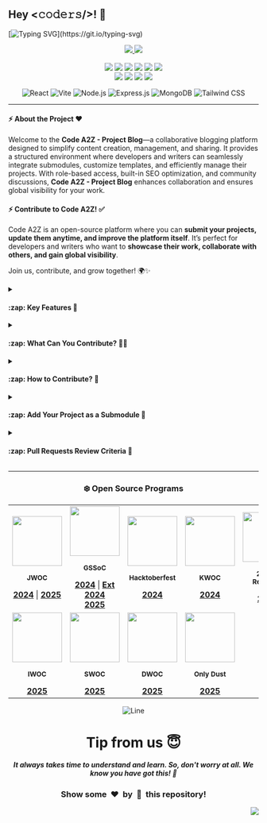 <a name="top"></a>

## Hey <𝚌𝚘𝚍𝚎𝚛𝚜/>! 👋

[![Typing SVG](https://readme-typing-svg.demolab.com?font=Monoton&size=85&pause=12&speed=12&color=00FF00&center=true&vCenter=true&width=2000&height=200&lines=Hello+World!;Welcome+to+the+Blog+Script+project;Your+Next+Big+Commit+Starts+Here!;Let's+Code+Something+Awesome!;Collaborate.+Build.+Inspire!;Write+Code,+Build+Dreams!;Code.+Commit.+Conquer!;Build,+Learn,+and+Contribute!)](https://git.io/typing-svg)

<div align="center">
  <p>
    <a href="https://www.buymeacoffee.com/avdheshvarshney">
      <img src="https://img.shields.io/badge/Buy%20Me%20a%20Coffee-ffdd00?style=for-the-badge&logo=buy-me-a-coffee&logoColor=black" />
    </a>
    <a href="https://discord.gg/tSqtvHUJzE">
      <img src="https://img.shields.io/badge/Discord-%235865F2.svg?style=for-the-badge&logo=discord&logoColor=white" />
    </a><br /><br />
    <img src="https://img.shields.io/github/repo-size/Code-A2Z/code-a2z" />
    <img src="https://img.shields.io/github/languages/count/Code-A2Z/code-a2z" />
    <img src="https://img.shields.io/github/stars/Code-A2Z/code-a2z" />
    <img src="https://img.shields.io/github/forks/Code-A2Z/code-a2z" />
    <img src="https://img.shields.io/github/last-commit/Code-A2Z/code-a2z" />
    <img src="https://img.shields.io/github/license/Code-A2Z/code-a2z" />
    <br />
    <img src="https://img.shields.io/github/issues-raw/Code-A2Z/code-a2z" />
    <img src="https://img.shields.io/github/issues-closed-raw/Code-A2Z/code-a2z" />
    <img src="https://img.shields.io/github/issues-pr-raw/Code-A2Z/code-a2z" />
    <img src="https://img.shields.io/github/issues-pr-closed-raw/Code-A2Z/code-a2z" />
  </p>

![React](https://img.shields.io/badge/React-20232A?style=for-the-badge&logo=react&logoColor=61DAFB)
![Vite](https://img.shields.io/badge/Vite-646CFF?style=for-the-badge&logo=vite&logoColor=white)
![Node.js](https://img.shields.io/badge/Node.js-43853D?style=for-the-badge&logo=node.js&logoColor=white)
![Express.js](https://img.shields.io/badge/Express.js-000000?style=for-the-badge&logo=express&logoColor=white)
![MongoDB](https://img.shields.io/badge/MongoDB-4EA94B?style=for-the-badge&logo=mongodb&logoColor=white)
![Tailwind CSS](https://img.shields.io/badge/Tailwind_CSS-38B2AC?style=for-the-badge&logo=tailwind-css&logoColor=white)

</div>

---

#### :zap: About the Project ❤️

Welcome to the **Code A2Z - Project Blog**—a collaborative blogging platform designed to simplify content creation, management, and sharing. 
It provides a structured environment where developers and writers can seamlessly integrate submodules, customize templates, and efficiently manage their projects. 
With role-based access, built-in SEO optimization, and community discussions, **Code A2Z - Project Blog** enhances collaboration and ensures global visibility for your work.

#### :zap: Contribute to Code A2Z! ✅

Code A2Z is an open-source platform where you can **submit your projects, update them anytime, and improve the platform itself**. 
It’s perfect for developers and writers who want to **showcase their work, collaborate with others, and gain global visibility**.  

Join us, contribute, and grow together! 🌍✨

<details>
<summary><h4>:zap: Key Features 🏢</h4></summary>

| **Feature**                     | **Description**  |
|----------------------------------|----------------|
| **Markdown Support**             | Easily write and format blog content using Markdown, making it clean and well-structured. Markdown helps in organizing text, adding headings, lists, links, and images without complex coding. |
| **Submodule Integration**        | Allows you to add external repositories as submodules, making it easier to manage and link different projects inside your blog. This helps in organizing code and keeping everything in one place. |
| **Customizable Templates**       | Choose from ready-made templates to design your blog the way you like. These templates help in quickly setting up a beautiful and professional-looking blog. |
| **Project Contribution Workflow** | Submit your project to this repository and update it anytime. You can also contribute more by improving your project and raising pull requests (PRs) to update Code A2Z itself. This helps in growing your project while also making Code A2Z - Project Blog better. |
| **Global Visibility**            | Your blog and projects will be visible to a larger audience worldwide. This increases your chances of getting noticed, getting feedback, and collaborating with others. |
| **Community Discussions**        | Connect with other contributors, discuss ideas, ask questions, and share knowledge. This makes learning and improving projects easier through teamwork. |
| **Full Ownership**               | You have complete control over your projects and contributions. No one else can change your work without your permission. |
| **SEO Optimization**             | Code A2Z - Project Blog ensures your content is easily found on search engines like Google. This helps in reaching more people and increasing engagement. |
| **Role-Based Dashboard**         | Different users have different levels of access. Admins can manage everything, collaborators can work on assigned projects, contributors can submit their work, and regular users can read and interact with blogs. |

</details>

<details>
<summary><h4>:zap: What Can You Contribute? 👩‍💻</h4></summary>

> Choose a contribution area that suits your skills 

| **Contribution Area**             |
| --------------------------------- |
| **Add New Projects**              |
| **Improve Existing Projects**     |
| **Documentation Updates**         |
| **Bug Fixes**                     |
| **Responsive Design**             |
| **Code Readability**              |
| **Optimization**                  |

</details>

<details>
<summary><h4>:zap: How to Contribute? 🤔</h4></summary>

1. Star the repository on GitHub to show your support.
2. Browse the [**Issues**](https://github.com/Code-A2Z/code-a2z/issues) to find tasks that need attention.
3. Fork the repository to your own GitHub account to start working on your changes.
4. Create a new branch for the issue you're working on.
5. Make your changes, ensuring they align with the project's structure and standards.
6. Add screenshots or screen captures of your changes to showcase their effects in the pull request.
7. Submit a [**Pull Request**](https://github.com/Code-A2Z/code-a2z/pulls), and it will be reviewed.
8. Make sure to read and follow the [**Contributing Guidelines**](https://github.com/Code-A2Z/code-a2z/blob/main/CONTRIBUTING.md) and [**Code of Conduct**](https://github.com/Code-A2Z/code-a2z/blob/main/CODE_OF_CONDUCT.md).

</details>

<details>
<summary><h4>:zap: Add Your Project as a Submodule 🚀</h4></summary>

> We want your work to be readable by others; therefore, we encourage you to note the following:

<p align="center">
  <img src="https://raw.githubusercontent.com/Code-A2Z/assets/main/blog-script-submodule-addition.gif" alt="https://github.com/Code-A2Z/assets/blob/main/blog-script-submodule-addition.gif" width="700" />
</p>

1. Project/Repository names should be in `kebab-case` letters (e.g., `to-do-list`, `joke-telling-application`).

    > Ensure your repository contains the following files:

    1. *README.md* → Briefly explain the project, its features, and use cases.
    2. *SETUP.md* → Step-by-step guide to setting up the project locally.
    3. *LICENSE* → Define the licensing terms for project usage.
    4. *SCREENSHOT* → Add an image showcasing the project’s UI, if available.
    5. *WORKING PROTOTYPE* → (Optional) Provide a live demo link or preview GIF/video.
    6. *DEPLOYED URL* → Attach a deployed URL in your project repository.

2. Run the following command to add your project as a submodule:

    > Run this command from the root directory `/workspaces/<this-project-name>`

```bash
git submodule add --depth 1 <your_project_repo_url> projects/<category>/<project_name>
```

> Example for a web development project:
> ```bash
> git submodule add --depth 1 https://github.com/your-username/my-web-project.git projects/web-development/my-web-project
> ```

3. Create a new branch.

```bash
git checkout -b <add/project_name>
```

4. Stage the changes
```bash
git add .
```

5. Commit and Push changes

    > Commit message should be clear. Never write un-necessary things in the commit messages.

```bash
git commit -m "Add <project_name> as a submodule under <category>"
git push -u origin <add/project_name>
```

6. Create a Pull Request
    1. Go to your forked repository on GitHub.
    2. Click on Compare & pull request.
    3. Provide a clear description of your project.
    4. Submit the PR for review.

</details>

<details>
<summary><h4>:zap: Pull Requests Review Criteria 🧲</h4></summary>

1. Fill out the ***PR template*** properly when submitting a pull request.
2. Do not commit directly to the `main` branch, otherwise your PR will be instantly rejected.
3. Don't create more than 3-4 commits unless permitted by Admin and Mentors in your PR.
4. Add comments to your code wherever necessary for clarity.
5. 🚀 **Before submitting a PR, you must publish a blog about your project on our website. PRs without a blog will not be accepted.**

</details>

---

<div align="center">

### ❄️ Open Source Programs

<table>
  <tr align="center">
    <td align="center">
      <div>
        <img src="https://github.com/user-attachments/assets/788a8d65-9955-4520-a4f0-439a8add3d61" height="100px" />
        <p><sub><b>JWOC</b></sub></p>
        <a href="https://www.jwoc.tech/"><b>2024</b></a> |
        <a href="https://www.jwoc.in/"><b>2025</b></a>
      </div>
    </td>
    <td align="center">
      <div>
        <img src="https://github.com/user-attachments/assets/c464f695-d0b9-4fc1-9c7c-add9e19d9167" height=100px />
        <p><sub><b>GSSoC</b></sub></p>
        <a href="https://gssoc.girlscript.tech/"><b>2024</b></a> |
        <a href="https://gssoc.girlscript.tech/"><b>Ext 2024</b></a></br>
        <a href="https://gssoc.girlscript.tech/"><b>2025</b></a>
      </div>
    </td>
    <td align="center">
      <div>
        <img src="https://github.com/user-attachments/assets/ff164f5c-d294-4af0-a77b-c19e78685c47" height=100px />
        <p><sub><b>Hacktoberfest</b></sub></p>
        <a href="https://hacktoberfest.com/"><b>2024</b></a>
      </div>
    </td>
    <td align="center">
      <div>
        <img src="https://github.com/user-attachments/assets/4d9fea63-34df-48ac-a33a-f5a8c333b191" height=100px />
        <p><sub><b>KWOC</b></sub></p>
        <a href="https://kwoc.kossiitkgp.org/"><b>2024</b></a>
      </div>
    </td>
    <td align="center">
      <div>
        <img src="https://github.com/user-attachments/assets/eea72bf3-eee1-481a-9f9e-2f9d9a4eb2e4" height=100px />
        <p><sub><b>24 Pull Requests</b></sub></p>
        <a href="https://24pullrequests.com/"><b>2024</b></a>
      </div>
    </td>
  </tr>
  <tr>
    <td align="center">
      <div>
        <img src="https://github.com/user-attachments/assets/b2399ecc-a3d7-4ad5-acbb-87fb46477cae" height=100px />
        <p><sub><b>IWOC</b></sub></p>
        <a href="https://iwoc3.live/"><b>2025</b></a>
      </div>
    </td>
    <td align="center">
      <div>
        <img src="https://github.com/user-attachments/assets/f2832e3c-f8a4-4b99-b4a1-934a9ee88c5a" height=100px />
        <p><sub><b>SWOC</b></sub></p>
        <a href="https://www.socialwinterofcode.com/"><b>2025</b></a>
      </div>
    </td>
    <td align="center">
      <div>
        <img src="https://github.com/user-attachments/assets/728db452-1ce6-42d7-9dd4-4d4ba8dad90c" height=100px />
        <p><sub><b>DWOC</b></sub></p>
        <a href="https://dwoc.io/"><b>2025</b></a>
      </div>
    </td>
    <td align="center">
      <div>
        <img src="https://github.com/user-attachments/assets/e1c5f7db-0838-483b-9bd0-1d000ec2ce84" height=100px />
        <p><sub><b>Only Dust</b></sub></p>
        <a href="https://www.onlydust.com/"><b>2025</b></a>
      </div>
    </td>
  </tr>
</table>

![Line](https://user-images.githubusercontent.com/85225156/171937799-8fc9e255-9889-4642-9c92-6df85fb86e82.gif)

# Tip from us 😇 
##### It always takes time to understand and learn. So, don't worry at all. We know <b>you have got this</b>! 💪 
### Show some &nbsp;❤️&nbsp; by &nbsp;🌟&nbsp; this repository! 

</div>

<a href="#top"><img src="https://img.shields.io/badge/⬆-Back%20to%20Top-red?style=for-the-badge" align="right"/></a>
